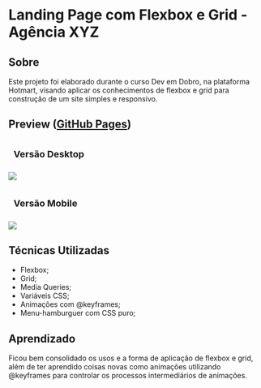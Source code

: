 # Landing Page com Flexbox e Grid - Agência XYZ

## Sobre

Este projeto foi elaborado durante o curso Dev em Dobro, na plataforma Hotmart, visando aplicar os conhecimentos de flexbox e grid para construção de um site simples e responsivo.

## Preview (<a href="https://graben-el.github.io/landing-page-flex-grid-agenciaXYZ/">GitHub Pages</a>)
 
<h2 style="font-size: 18px; padding: 10px"> Versão Desktop</h2>

<img src="./src/images/agencia_xyz.gif">

<h2 style="font-size: 18px; padding: 10px">Versão Mobile</h2>

<img src="./src/images/agencia_xyz_responsivo.gif">


## Técnicas Utilizadas

- Flexbox;
- Grid;
- Media Queries;
- Variáveis CSS;
- Animações com @keyframes;
- Menu-hamburguer com CSS puro;

## Aprendizado

Ficou bem consolidado os usos e a forma de aplicação de flexbox e grid, além de ter aprendido coisas novas como animações utilizando @keyframes para controlar os processos intermediários de animações. 

